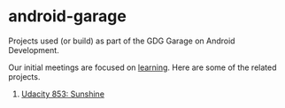 android-garage
==============

Projects used (or build) as part of the GDG Garage on Android Development.

Our initial meetings are focused on [learning](https://github.com/gdg-hudson-valley/android-garage/blob/master/MeetingPlan.md). Here are some of the related projects.

 1. [Udacity 853: Sunshine](udacity-853)
